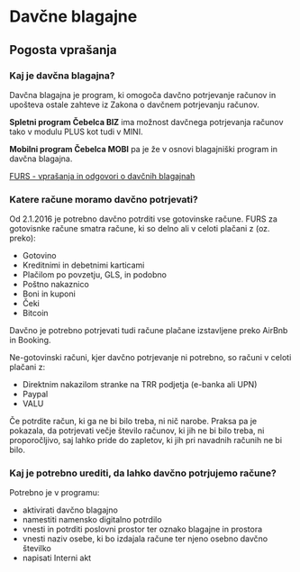 # Davčne blagajne

## Pogosta vprašanja

### Kaj je davčna blagajna?

Davčna blagajna je program, ki omogoča davčno potrjevanje računov in upošteva ostale zahteve iz Zakona o davčnem potrjevanju računov. 

**Spletni program Čebelca BIZ** ima možnost davčnega potrjevanja računov tako v modulu PLUS kot tudi v MINI. 

**Mobilni program Čebelca MOBI** pa je že v osnovi blagajniški program in davčna blagajna.

[FURS - vprašanja in odgovori o davčnih blagajnah](https://www.fu.gov.si/fileadmin/Internet/Nadzor/Podrocja/Davcne_blagajne_in_VKR/Vprasanja_in_odgovori/Davcno_potrjevanje_racunov.doc)

### Katere račune moramo davčno potrjevati?

Od 2.1.2016 je potrebno davčno potrditi vse gotovinske račune. FURS za gotovisnke račune smatra račune, ki so delno ali v celoti plačani z (oz. preko):

* Gotovino
* Kreditnimi in debetnimi karticami
* Plačilom po povzetju, GLS, in podobno
* Poštno nakaznico
* Boni in kuponi
* Čeki
* Bitcoin

Davčno je potrebno potrjevati tudi račune plačane izstavljene preko AirBnb in Booking.

Ne-gotovinski računi, kjer davčno potrjevanje ni potrebno, so računi v celoti plačani z:

* Direktnim nakazilom stranke na TRR podjetja (e-banka ali UPN)
* Paypal
* VALU

Če potrdite račun, ki ga ne bi bilo treba, ni nič narobe. Praksa pa je pokazala, da potrjevati večje število računov, ki jih ne bi bilo treba, ni proporočljivo, saj lahko pride do zapletov, ki jih pri navadnih računih ne bi bilo.

### Kaj je potrebno urediti, da lahko davčno potrjujemo račune?

Potrebno je v programu:
* aktivirati davčno blagajno
* namestiti namensko digitalno potrdilo
* vnesti in potrditi poslovni prostor ter oznako blagajne in prostora
* vnesti naziv osebe, ki bo izdajala račune ter njeno osebno davčno številko
* napisati Interni akt

